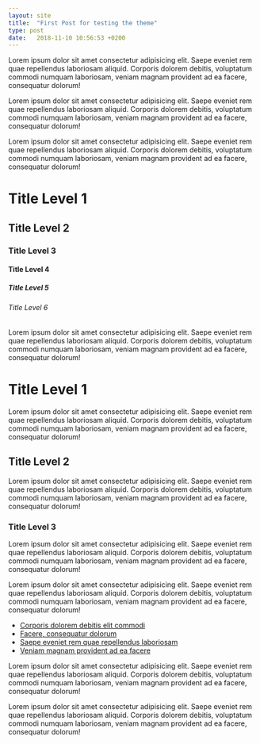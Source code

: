 ```yaml
---
layout: site
title:  "First Post for testing the theme"
type: post
date:   2018-11-10 10:56:53 +0200
---
```

Lorem ipsum dolor sit amet consectetur adipisicing elit. Saepe eveniet rem quae repellendus laboriosam aliquid. Corporis dolorem debitis, voluptatum commodi numquam laboriosam, veniam magnam provident ad ea facere, consequatur dolorum!

Lorem ipsum dolor sit amet consectetur adipisicing elit. Saepe eveniet rem quae repellendus laboriosam aliquid. Corporis dolorem debitis, voluptatum commodi numquam laboriosam, veniam magnam provident ad ea facere, consequatur dolorum!

Lorem ipsum dolor sit amet consectetur adipisicing elit. Saepe eveniet rem quae repellendus laboriosam aliquid. Corporis dolorem debitis, voluptatum commodi numquam laboriosam, veniam magnam provident ad ea facere, consequatur dolorum!

# Title Level 1
## Title Level 2
### Title Level 3
#### Title Level 4
##### Title Level 5
###### Title Level 6

Lorem ipsum dolor sit amet consectetur adipisicing elit. Saepe eveniet rem quae repellendus laboriosam aliquid. Corporis dolorem debitis, voluptatum commodi numquam laboriosam, veniam magnam provident ad ea facere, consequatur dolorum!

# Title Level 1

Lorem ipsum dolor sit amet consectetur adipisicing elit. Saepe eveniet rem quae repellendus laboriosam aliquid. Corporis dolorem debitis, voluptatum commodi numquam laboriosam, veniam magnam provident ad ea facere, consequatur dolorum!

## Title Level 2

Lorem ipsum dolor sit amet consectetur adipisicing elit. Saepe eveniet rem quae repellendus laboriosam aliquid. Corporis dolorem debitis, voluptatum commodi numquam laboriosam, veniam magnam provident ad ea facere, consequatur dolorum!

### Title Level 3

Lorem ipsum dolor sit amet consectetur adipisicing elit. Saepe eveniet rem quae repellendus laboriosam aliquid. Corporis dolorem debitis, voluptatum commodi numquam laboriosam, veniam magnam provident ad ea facere, consequatur dolorum!

Lorem ipsum dolor sit amet consectetur adipisicing elit. Saepe eveniet rem quae repellendus laboriosam aliquid. Corporis dolorem debitis, voluptatum commodi numquam laboriosam, veniam magnam provident ad ea facere, consequatur dolorum!

<ul>
  <li><a href="#">Corporis dolorem debitis elit commodi</a></li>
  <li><a href="#">Facere, consequatur dolorum</a></li>
  <li><a href="#">Saepe eveniet rem quae repellendus laboriosam</a></li>
  <li><a href="#">Veniam magnam provident ad ea facere</a></li>
</ul>

Lorem ipsum dolor sit amet consectetur adipisicing elit. Saepe eveniet rem quae repellendus laboriosam aliquid. Corporis dolorem debitis, voluptatum commodi numquam laboriosam, veniam magnam provident ad ea facere, consequatur dolorum!

Lorem ipsum dolor sit amet consectetur adipisicing elit. Saepe eveniet rem quae repellendus laboriosam aliquid. Corporis dolorem debitis, voluptatum commodi numquam laboriosam, veniam magnam provident ad ea facere, consequatur dolorum!